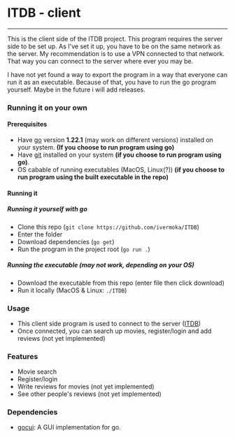 # ITDB - client

---

This is the client side of the ITDB project. This program requires the server side to be set up. As I've set it up, you have to be on the same network as the server. My recommendation is to use a VPN connected to that network. That way you can connect to the server where ever you may be.

I have not yet found a way to export the program in a way that everyone can run it as an executable. Because of that, you have to run the go program yourself. Maybe in the future i will add releases.

### Running it on your own

#### Prerequisites

- Have [go](https://go.dev/) version **1.22.1** (may work on different versions) installed on your system. **(If you choose to run program using go)**
- Have [git](https://git-scm.com/) installed on your system **(if you choose to run program using go)**.
- OS cabable of running executables (MacOS, Linux(?)) **(if you choose to run program using the built executable in the repo)**

#### Running it

##### Running it yourself with go

- Clone this repo (`git clone https://github.com/ivermoka/ITDB`)
- Enter the folder
- Download dependencies (`go get`)
- Run the program in the project root (`go run .`)

##### Running the executable **(may not work, depending on your OS)**

- Download the executable from this repo (enter file then click download)
- Run it locally (MacOS & Linux: `./ITDB`)

### Usage

- This client side program is used to connect to the server ([ITDB](https://github.com/ivermoka/ITDB))
- Once connected, you can search up movies, register/login and add reviews (not yet implemented)

### Features

- Movie search
- Register/login
- Write reviews for movies (not yet implemented)
- See other people's reviews (not yet implemented)

### Dependencies

- [gocui](https://github.com/jroimartin/gocui): A GUI implementation for go.
